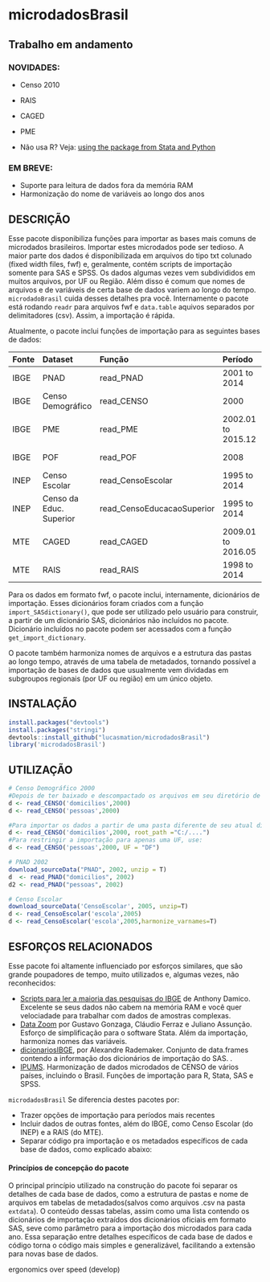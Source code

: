 
<!-- README.md is generated from README.Rmd. Please edit that file -->
microdadosBrasil
================

Trabalho em andamento
---------------------

### NOVIDADES:

-   Censo 2010
-   RAIS
-   CAGED
-   PME

-   Não usa R? Veja: [using the package from Stata and Python](https://github.com/lucasmation/microdadosBrasil/blob/master/vignettes/Running_from_other_software.Rmd)

### EM BREVE:

-   Suporte para leitura de dados fora da memória RAM
-   Harmonização do nome de variáveis ao longo dos anos

DESCRIÇÃO
---------

Esse pacote disponibiliza funções para importar as bases mais comuns de microdados brasileiros. Importar estes microdados pode ser tedioso. A maior parte dos dados é disponibilizada em arquivos do tipo txt colunado (fixed width files, fwf) e, geralmente, contém scripts de importação somente para SAS e SPSS. Os dados algumas vezes vem subdivididos em muitos arquivos, por UF ou Região. Além disso é comum que nomes de arquivos e de variáveis de certa base de dados variem ao longo do tempo. `microdadoBrasil` cuida desses detalhes pra você. Internamente o pacote está rodando `readr` para arquivos fwf e `data.table` aquivos separados por delimitadores (csv). Assim, a importação é rápida.

Atualmente, o pacote inclui funções de importação para as seguintes bases de dados:

| Fonte | Dataset                 | Função                      | Período            | Subdataset                 |
|:------|:------------------------|:----------------------------|:-------------------|:---------------------------|
| IBGE  | PNAD                    | read\_PNAD                  | 2001 to 2014       | domicilios, pessoas        |
| IBGE  | Censo Demográfico       | read\_CENSO                 | 2000               | domicilios, pessoas        |
| IBGE  | PME                     | read\_PME                   | 2002.01 to 2015.12 | vinculos                   |
| IBGE  | POF                     | read\_POF                   | 2008               | several, ver detalhes      |
| INEP  | Censo Escolar           | read\_CensoEscolar          | 1995 to 2014       | escolas, ..., ver detalhes |
| INEP  | Censo da Educ. Superior | read\_CensoEducacaoSuperior | 1995 to 2014       | ver detalhes               |
| MTE   | CAGED                   | read\_CAGED                 | 2009.01 to 2016.05 | vinculos                   |
| MTE   | RAIS                    | read\_RAIS                  | 1998 to 2014       | estabelecimentos, vinculos |

Para os dados em formato fwf, o pacote inclui, internamente, dicionários de importação. Esses dicionários foram criados com a função `import_SASdictionary()`, que pode ser utilizado pelo usuário para construir, a partir de um dicionário SAS, dicionários não incluídos no pacote. Dicionário incluídos no pacote podem ser acessados com a função `get_import_dictionary`.

O pacote também harmoniza nomes de arquivos e a estrutura das pastas ao longo tempo, através de uma tabela de metadados, tornando possível a importação de bases de dados que usualmente vem dividadas em subgroupos regionais (por UF ou região) em um único objeto.

INSTALAÇÃO
----------

``` r
install.packages("devtools")
install.packages("stringi") 
devtools::install_github("lucasmation/microdadosBrasil")
library('microdadosBrasil')
```

UTILIZAÇÃO
----------

``` r
# Censo Demográfico 2000
#Depois de ter baixado e descompactado os arquivos em seu diretório de trabalho , rode:
d <- read_CENSO('domicilios',2000)
d <- read_CENSO('pessoas',2000)

#Para importar os dados a partir de uma pasta diferente de seu atual diretório de trabalho, use 
d <- read_CENSO('domicilios',2000, root_path ="C:/....")
#Para restringir a importação para apenas uma UF, use:
d <- read_CENSO('pessoas',2000, UF = "DF")

# PNAD 2002
download_sourceData("PNAD", 2002, unzip = T)
d  <- read_PNAD("domicilios", 2002)
d2 <- read_PNAD("pessoas", 2002)

# Censo Escolar
download_sourceData('CensoEscolar', 2005, unzip=T)
d <- read_CensoEscolar('escola',2005)
d <- read_CensoEscolar('escola',2005,harmonize_varnames=T)
```

ESFORÇOS RELACIONADOS
---------------------

Esse pacote foi altamente influenciado por esforços similares, que são grande poupadores de tempo, muito utilizados e, algumas vezes, não reconhecidos:

-   [Scripts para ler a maioria das pesquisas do IBGE](http://www.asdfree.com/) de Anthony Damico. Excelente se seus dados não cabem na memória RAM e você quer velociadade para trabalhar com dados de amostras complexas.
-   [Data Zoom](http://www.econ.puc-rio.br/datazoom/) por Gustavo Gonzaga, Cláudio Ferraz e Juliano Assunção. Esforço de simplificação para o software Stata. Além da importação, harmoniza nomes das variáveis.
-   [dicionariosIBGE](https://cran.r-project.org/web/packages/dicionariosIBGE/index.html), por Alexandre Rademaker. Conjunto de data.frames contendo a informação dos dicionários de importação do SAS. .
-   [IPUMS](https://international.ipums.org/international/). Harmonização de dados microdados de CENSO de vários países, incluindo o Brasil. Funções de importação para R, Stata, SAS e SPSS.

`microdadosBrasil` Se diferencia destes pacotes por:

-   Trazer opções de importação para períodos mais recentes
-   Incluir dados de outras fontes, além do IBGE, como Censo Escolar (do INEP) e a RAIS (do MTE).
-   Separar código pra importação e os metadados específicos de cada base de dados, como explicado abaixo:

#### Princípios de concepção do pacote

O principal princípio utilizado na construção do pacote foi separar os detalhes de cada base de dados, como a estrutura de pastas e nome de arquivos em tabelas de metadados(salvos como arquivos .csv na pasta `extdata`). O conteúdo dessas tabelas, assim como uma lista contendo os dicionários de importação extraídos dos dicionários oficiais em formato SAS, seve como parâmetro para a importação dos microdados para cada ano. Essa separação entre detalhes específicos de cada base de dados e código torna o código mais simples e generalizável, facilitando a extensão para novas base de dados.

ergonomics over speed (develop)
